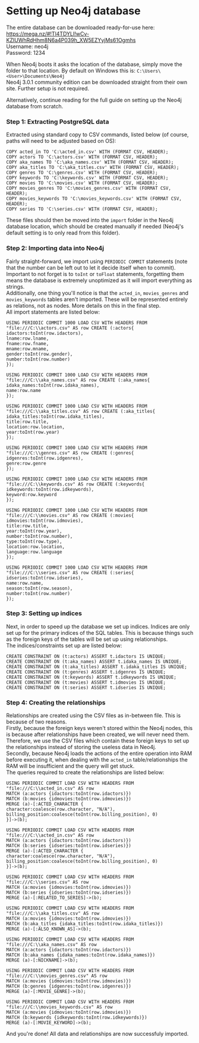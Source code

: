 # Setting up Neo4j database
The entire database can be downloaded ready-for-use here: https://mega.nz/#!Tl4TDYLI!wCv-KZIUWhRdHhm8N6a4P039h_XW5EZYyjMs61Ogmhs  
Username: neo4j  
Password: 1234

When Neo4j boots it asks the location of the database, simply move the folder to that location. By default on Windows this is: `C:\Users\<User>\Documents\Neo4j`  
Neo4j 3.0.1 community edition can be downloaded straight from their own site. Further setup is not required.

Alternatively, continue reading for the full guide on setting up the Neo4j database from scratch.

### Step 1: Extracting PostgreSQL data
Extracted using standard copy to CSV commands, listed below (of course, paths will need to be adjusted based on OS):

```
COPY acted_in TO 'C:\acted_in.csv' WITH (FORMAT CSV, HEADER);
COPY actors TO 'C:\actors.csv' WITH (FORMAT CSV, HEADER);
COPY aka_names TO 'C:\aka_names.csv' WITH (FORMAT CSV, HEADER);
COPY aka_titles TO 'C:\aka_titles.csv' WITH (FORMAT CSV, HEADER);
COPY genres TO 'C:\genres.csv' WITH (FORMAT CSV, HEADER);
COPY keywords TO 'C:\keywords.csv' WITH (FORMAT CSV, HEADER);
COPY movies TO 'C:\movies.csv' WITH (FORMAT CSV, HEADER);
COPY movies_genres TO 'C:\movies_genres.csv' WITH (FORMAT CSV, HEADER);
COPY movies_keywords TO 'C:\movies_keywords.csv' WITH (FORMAT CSV, HEADER);
COPY series TO 'C:\series.csv' WITH (FORMAT CSV, HEADER);
```

These files should then be moved into the `import` folder in the Neo4j database location, which should be created manually if needed (Neo4j's default setting is to only read from this folder).

### Step 2: Importing data into Neo4j
Fairly straight-forward, we import using `PERIODIC COMMIT` statements (note that the number can be left out to let it decide itself when to commit).  
Important to not forget is to `toInt` or `toFloat` statements, forgetting them means the database is extremely unoptimized as it will import everything as strings.  
Additionally, one thing you'll notice is that the `acted_in`, `movies_genres` and `movies_keywords` tables aren't imported. These will be represented entirely as relations, not as nodes. More details on this in the final step.  
All import statements are listed below:

```
USING PERIODIC COMMIT 1000 LOAD CSV WITH HEADERS FROM "file:///C:\\actors.csv" AS row CREATE (:actors{
idactors:toInt(row.idactors),
lname:row.lname,
fname:row.fname,
mname:row.mname,
gender:toInt(row.gender),
number:toInt(row.number)
});

USING PERIODIC COMMIT 1000 LOAD CSV WITH HEADERS FROM "file:///C:\\aka_names.csv" AS row CREATE (:aka_names{
idaka_names:toInt(row.idaka_names),
name:row.name
});

USING PERIODIC COMMIT 1000 LOAD CSV WITH HEADERS FROM "file:///C:\\aka_titles.csv" AS row CREATE (:aka_titles{
idaka_titles:toInt(row.idaka_titles),
title:row.title,
location:row.location,
year:toInt(row.year)
});

USING PERIODIC COMMIT 1000 LOAD CSV WITH HEADERS FROM "file:///C:\\genres.csv" AS row CREATE (:genres{
idgenres:toInt(row.idgenres),
genre:row.genre
});

USING PERIODIC COMMIT 1000 LOAD CSV WITH HEADERS FROM "file:///C:\\keywords.csv" AS row CREATE (:keywords{
idkeywords:toInt(row.idkeywords),
keyword:row.keyword
});

USING PERIODIC COMMIT 1000 LOAD CSV WITH HEADERS FROM "file:///C:\\movies.csv" AS row CREATE (:movies{
idmovies:toInt(row.idmovies),
title:row.title,
year:toInt(row.year),
number:toInt(row.number),
type:toInt(row.type),
location:row.location,
language:row.language
});

USING PERIODIC COMMIT 1000 LOAD CSV WITH HEADERS FROM "file:///C:\\series.csv" AS row CREATE (:series{
idseries:toInt(row.idseries),
name:row.name,
season:toInt(row.season),
number:toInt(row.number)
});
```

### Step 3: Setting up indices
Next, in order to speed up the database we set up indices.  Indices are only set up for the primary indices of the SQL tables. This is because things such as the foreign keys of the tables will be set up using relationships.  
The indices/constraints set up are listed below:

```
CREATE CONSTRAINT ON (t:actors) ASSERT t.idactors IS UNIQUE;
CREATE CONSTRAINT ON (t:aka_names) ASSERT t.idaka_names IS UNIQUE;
CREATE CONSTRAINT ON (t:aka_titles) ASSERT t.idaka_titles IS UNIQUE;
CREATE CONSTRAINT ON (t:genres) ASSERT t.idgenres IS UNIQUE;
CREATE CONSTRAINT ON (t:keywords) ASSERT t.idkeywords IS UNIQUE;
CREATE CONSTRAINT ON (t:movies) ASSERT t.idmovies IS UNIQUE;
CREATE CONSTRAINT ON (t:series) ASSERT t.idseries IS UNIQUE;
```

### Step 4: Creating the relationships
Relationships are created using the CSV files as in-between file. This is because of two reasons.  
Firstly, because the foreign keys weren't stored within the Neo4j nodes, this is because after relationships have been created, we will never need them. Therefore, we use the CSV files which contain these foreign keys to set up the relationships instead of storing the useless data in Neo4j.  
Secondly, because Neo4j loads the actions of the entire operation into RAM before executing it, when dealing with the `acted_in` table/relationships the RAM will be insufficient and the query will get stuck.  
The queries required to create the relationships are listed below:

```
USING PERIODIC COMMIT LOAD CSV WITH HEADERS FROM "file:///C:\\acted_in.csv" AS row
MATCH (a:actors {idactors:toInt(row.idactors)})
MATCH (b:movies {idmovies:toInt(row.idmovies)})
MERGE (a)-[:ACTED_CHARACTER {
character:coalesce(row.character, "N/A"),
billing_position:coalesce(toInt(row.billing_position), 0)
}]->(b);

USING PERIODIC COMMIT LOAD CSV WITH HEADERS FROM "file:///C:\\acted_in.csv" AS row
MATCH (a:actors {idactors:toInt(row.idactors)})
MATCH (b:series {idseries:toInt(row.idseries)})
MERGE (a)-[:ACTED_CHARACTER {
character:coalesce(row.character, "N/A"),
billing_position:coalesce(toInt(row.billing_position), 0)
}]->(b);

USING PERIODIC COMMIT LOAD CSV WITH HEADERS FROM "file:///C:\\series.csv" AS row
MATCH (a:movies {idmovies:toInt(row.idmovies)})
MATCH (b:series {idseries:toInt(row.idseries)})
MERGE (a)-[:RELATED_TO_SERIES]->(b);

USING PERIODIC COMMIT LOAD CSV WITH HEADERS FROM "file:///C:\\aka_titles.csv" AS row
MATCH (a:movies {idmovies:toInt(row.idmovies)})
MATCH (b:aka_titles {idaka_titles:toInt(row.idaka_titles)})
MERGE (a)-[:ALSO_KNOWN_AS]->(b);

USING PERIODIC COMMIT LOAD CSV WITH HEADERS FROM "file:///C:\\aka_names.csv" AS row
MATCH (a:actors {idactors:toInt(row.idactors)})
MATCH (b:aka_names {idaka_names:toInt(row.idaka_names)})
MERGE (a)-[:NICKNAME]->(b);

USING PERIODIC COMMIT LOAD CSV WITH HEADERS FROM "file:///C:\\movies_genres.csv" AS row
MATCH (a:movies {idmovies:toInt(row.idmovies)})
MATCH (b:genres {idgenres:toInt(row.idgenres)})
MERGE (a)-[:MOVIE_GENRE]->(b);

USING PERIODIC COMMIT LOAD CSV WITH HEADERS FROM "file:///C:\\movies_keywords.csv" AS row
MATCH (a:movies {idmovies:toInt(row.idmovies)})
MATCH (b:keywords {idkeywords:toInt(row.idkeywords)})
MERGE (a)-[:MOVIE_KEYWORD]->(b);
```

And you're done! All data and relationships are now successfuly imported.